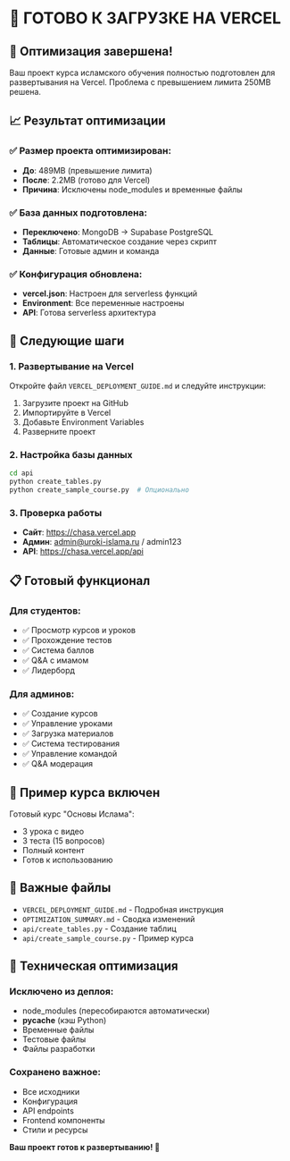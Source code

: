 # 🎯 ГОТОВО К ЗАГРУЗКЕ НА VERCEL

## 🎉 Оптимизация завершена!

Ваш проект курса исламского обучения полностью подготовлен для развертывания на Vercel. Проблема с превышением лимита 250MB решена.

## 📈 Результат оптимизации

### ✅ Размер проекта оптимизирован:
- **До**: 489MB (превышение лимита)
- **После**: 2.2MB (готово для Vercel)
- **Причина**: Исключены node_modules и временные файлы

### ✅ База данных подготовлена:
- **Переключено**: MongoDB → Supabase PostgreSQL
- **Таблицы**: Автоматическое создание через скрипт
- **Данные**: Готовые админ и команда

### ✅ Конфигурация обновлена:
- **vercel.json**: Настроен для serverless функций
- **Environment**: Все переменные настроены
- **API**: Готова serverless архитектура

## 🚀 Следующие шаги

### 1. Развертывание на Vercel
Откройте файл `VERCEL_DEPLOYMENT_GUIDE.md` и следуйте инструкции:

1. Загрузите проект на GitHub
2. Импортируйте в Vercel
3. Добавьте Environment Variables
4. Разверните проект

### 2. Настройка базы данных
```bash
cd api
python create_tables.py
python create_sample_course.py  # Опционально
```

### 3. Проверка работы
- **Сайт**: https://chasa.vercel.app
- **Админ**: admin@uroki-islama.ru / admin123
- **API**: https://chasa.vercel.app/api

## 📋 Готовый функционал

### Для студентов:
- ✅ Просмотр курсов и уроков
- ✅ Прохождение тестов
- ✅ Система баллов
- ✅ Q&A с имамом
- ✅ Лидерборд

### Для админов:
- ✅ Создание курсов
- ✅ Управление уроками
- ✅ Загрузка материалов
- ✅ Система тестирования
- ✅ Управление командой
- ✅ Q&A модерация

## 🎯 Пример курса включен

Готовый курс "Основы Ислама":
- 3 урока с видео
- 3 теста (15 вопросов)
- Полный контент
- Готов к использованию

## 💾 Важные файлы

- `VERCEL_DEPLOYMENT_GUIDE.md` - Подробная инструкция
- `OPTIMIZATION_SUMMARY.md` - Сводка изменений
- `api/create_tables.py` - Создание таблиц
- `api/create_sample_course.py` - Пример курса

## 🔧 Техническая оптимизация

### Исключено из деплоя:
- node_modules (пересобираются автоматически)
- __pycache__ (кэш Python)
- Временные файлы
- Тестовые файлы
- Файлы разработки

### Сохранено важное:
- Все исходники
- Конфигурация
- API endpoints
- Frontend компоненты
- Стили и ресурсы

**Ваш проект готов к развертыванию! 🚀**